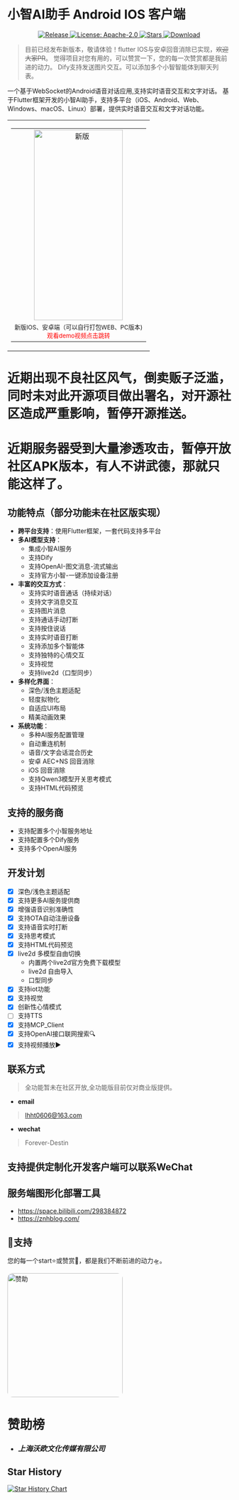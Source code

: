 # 小智AI助手 Android IOS 客户端
<p align="center">
  <a href="https://github.com/TOM88812/xiaozhi-android-client/releases/latest">
    <img src="https://img.shields.io/github/v/release/TOM88812/xiaozhi-android-client?style=flat-square&logo=github&color=blue" alt="Release"/>
  </a>
  <a href="https://opensource.org/licenses/Apache-2.0">
    <img src="https://img.shields.io/badge/License-Apache_2.0-green.svg?style=flat-square" alt="License: Apache-2.0"/>
  </a>
  <a href="https://github.com/TOM88812/xiaozhi-android-client/stargazers">
    <img src="https://img.shields.io/github/stars/TOM88812/xiaozhi-android-client?style=flat-square&logo=github" alt="Stars"/>
  </a>
  <a href="https://github.com/TOM88812/xiaozhi-android-client/releases/latest">
    <img src="https://img.shields.io/github/downloads/TOM88812/xiaozhi-android-client/total?style=flat-square&logo=github&color=52c41a1&maxAge=86400" alt="Download"/>
  </a>
</p>

> 目前已经发布新版本，敬请体验！flutter IOS与安卓回音消除已实现，~~欢迎大家PR~~。
> 觉得项目对您有用的，可以赞赏一下，您的每一次赞赏都是我前进的动力。
> Dify支持发送图片交互。可以添加多个小智智能体到聊天列表。

一个基于WebSocket的Android语音对话应用,支持实时语音交互和文字对话。
基于Flutter框架开发的小智AI助手，支持多平台（iOS、Android、Web、Windows、macOS、Linux）部署，提供实时语音交互和文字对话功能。

<table>
  <tr>
    <td align="center" valign="bottom" height="500">
      <table>
        <tr>
          <td align="center">
            <a href="https://www.bilibili.com/video/BV178EqzAEFf" target="_blank">
              <img src="1234.jpg" alt="新版"  width="200" height="430"/>
            </a>
          </td>
        </tr>
        <tr>
          <td align="center">
            <small>
  新版IOS、安卓端（可以自行打包WEB、PC版本)<br>
  <a href="https://www.bilibili.com/video/BV1fgXvYqE61" style="color: red; text-decoration: none;">观看demo视频点击跳转</a>
</small>
          </td>
        </tr>
      </table>
    </td>
  </tr>
</table>

# 近期出现不良社区风气，倒卖贩子泛滥，同时未对此开源项目做出署名，对开源社区造成严重影响，暂停开源推送。

# 近期服务器受到大量渗透攻击，暂停开放社区APK版本，有人不讲武德，那就只能这样了。

## 功能特点（部分功能未在社区版实现）

- **跨平台支持**：使用Flutter框架，一套代码支持多平台
- **多AI模型支持**：
  - 集成小智AI服务
  - 支持Dify
  - 支持OpenAI-图文消息-流式输出
  - 支持官方小智-一键添加设备注册
- **丰富的交互方式**：
  - 支持实时语音通话（持续对话）
  - 支持文字消息交互
  - 支持图片消息
  - 支持通话手动打断
  - 支持按住说话
  - 支持实时语音打断
  - 支持添加多个智能体
  - 支持独特的心情交互
  - 支持视觉
  - 支持live2d（口型同步）
- **多样化界面**：
  - 深色/浅色主题适配
  - 轻度拟物化
  - 自适应UI布局
  - 精美动画效果
- **系统功能**：
  - 多种AI服务配置管理
  - 自动重连机制
  - 语音/文字会话混合历史
  - 安卓 AEC+NS 回音消除
  - iOS 回音消除
  - 支持Qwen3模型开关思考模式
  - 支持HTML代码预览


## 支持的服务商

- 支持配置多个小智服务地址
- 支持配置多个Dify服务
- 支持多个OpenAI服务

## 开发计划
- [x] 深色/浅色主题适配
- [x] 支持更多AI服务提供商
- [x] 增强语音识别准确性
- [x] 支持OTA自动注册设备
- [x] 支持语音实时打断
- [x] 支持思考模式
- [x] 支持HTML代码预览
- [x] live2d 多模型自由切换
  - 内置两个live2d官方免费下载模型
  - live2d 自由导入
  - 口型同步
- [x] 支持iot功能
- [x] 支持视觉
- [x] 创新性心情模式
- [ ] 支持TTS
- [x] 支持MCP_Client
- [x] 支持OpenAI接口联网搜索🔍
- [x] 支持视频播放▶️

## 联系方式

> 全功能暂未在社区开放,全功能版目前仅对商业版提供。

- **email**
> lhht0606@163.com

- **wechat**
> Forever-Destin

## 支持提供定制化开发客户端可以联系WeChat

## 服务端图形化部署工具
- https://space.bilibili.com/298384872
- https://znhblog.com/

## 🌟支持

您的每一个start⭐或赞赏💖，都是我们不断前进的动力🛸。
<div style="display: flex;">
<img src="zsm.jpg" width="260" height="280" alt="赞助" style="border-radius: 12px;" />
</div>

# 赞助榜
- ### ***上海沃欧文化传媒有限公司***

## Star History

[![Star History Chart](https://api.star-history.com/svg?repos=TOM88812/xiaozhi-android-client&type=Date)](https://star-history.com/#TOM88812/xiaozhi-android-client&Date)
